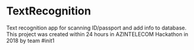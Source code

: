 # TextRecognition
Text recognition app for scanning ID/passport and add info to database.
This project was created within 24 hours in AZINTELECOM Hackathon in 2018 by team #init1
